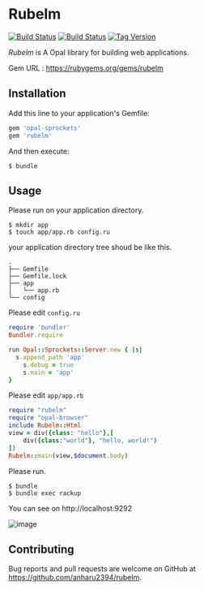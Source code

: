 # Rubelm

[![Build Status](https://img.shields.io/badge/status-in%20progress-yellow.svg)]()
[![Build Status](https://travis-ci.org/anharu2394/rubelm.svg?branch=master)](https://travis-ci.org/anharu2394/rubelm)
[![Tag Version](https://img.shields.io/github/tag/anharu2394/rubelm.svg)]()

*Rubelm* is A Opal library for building web applications.

Gem URL : https://rubygems.org/gems/rubelm

## Installation

Add this line to your application's Gemfile:

```ruby
gem 'opal-sprockets'
gem 'rubelm'
```

And then execute:

```
$ bundle
```

## Usage

Please run on your application directory.

```
$ mkdir app
$ touch app/app.rb config.ru
```

your application directory tree shoud be like this.
```
.
├── Gemfile
├── Gemfile.lock
├── app
│   └── app.rb
└── config
```
Please edit `config.ru`

```ruby
require 'bundler'
Bundler.require

run Opal::Sprockets::Server.new { |s|
  s.append_path 'app'
    s.debug = true
    s.main = 'app'
}
```

Please edit `app/app.rb`

```ruby
require "rubelm"
require "opal-browser"
include Rubelm::Html
view = div({class: "hello"},[
    div({class:"world"}, "hello, world!")
])
Rubelm::main(view,$document.body)
  ```

  Please run.

  ```
  $ bundle
  $ bundle exec rackup
  ```

  You can see on http://localhost:9292

  ![image](https://user-images.githubusercontent.com/26423094/53695378-53e4c580-3dfe-11e9-813d-31b7c72e509f.png)


## Contributing

  Bug reports and pull requests are welcome on GitHub at https://github.com/anharu2394/rubelm.

